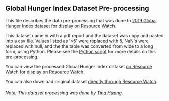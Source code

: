 ## Global Hunger Index Dataset Pre-processing
This file describes the data pre-processing that was done to [2019 Global Hunger Index dataset](https://www.globalhungerindex.org/download/all.html) for [display on Resource Watch](https://resourcewatch.org/data/explore/foo015a-Global-Hunger-Index).

This dataset came in with a pdf report and the dataset was copy and pasted into a csv file.
Values listed as '<5' were replaced with 5, NaN's were replaced with null, and the the table was converted from wide to a long form, using Python. Please see the [Python script](https://github.com/resource-watch/data-pre-processing/blob/master/foo_015a_global_hunger_index/foo_015a_global_hunger_index.py) for more details on this pre-processing.

You can view the processed Global Hunger Index dataset [on Resource Watch](https://www.globalhungerindex.org/download/all.html) for [display on Resource Watch](https://resourcewatch.org/data/explore/foo015a-Global-Hunger-Index).

You can also download original dataset [directly through Resource Watch](http://wri-projects.s3.amazonaws.com/resourcewatch/foo_015a_global_hunger_index.zip).

###### Note: This dataset processing was done by [Tina Huang](https://www.wri.org/profile/tina-huang).
